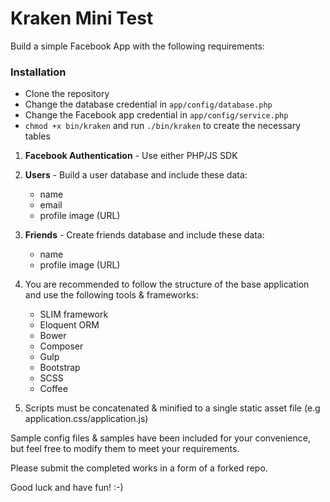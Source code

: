 # Kraken Mini Test

Build a simple Facebook App with the following requirements:

### Installation
* Clone the repository
* Change the database credential in ```app/config/database.php```
* Change the Facebook app credential in ```app/config/service.php```
* ```chmod +x bin/kraken``` and run ```./bin/kraken``` to create the necessary tables

1. **Facebook Authentication** - Use either PHP/JS SDK

2. **Users** - Build a user database and include these data:
	- name
	- email
	- profile image (URL)

3. **Friends** - Create friends database and include these data:
	- name
	- profile image (URL)

4. You are recommended to follow the structure of the base application and use the following tools & frameworks:
	- SLIM framework
	- Eloquent ORM
	- Bower
	- Composer
	- Gulp
	- Bootstrap
	- SCSS
	- Coffee

5. Scripts must be concatenated & minified to a single static asset file (e.g application.css/application.js)

Sample config files & samples have been included for your convenience, but feel free to modify them to meet your requirements.

Please submit the completed works in a form of a forked repo.

Good luck and have fun! :-)